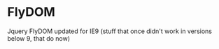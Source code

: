 FlyDOM
======

Jquery FlyDOM updated for IE9 (stuff that once didn't work in versions below 9, that do now)
